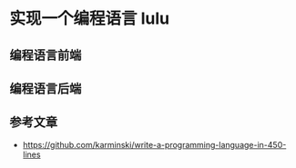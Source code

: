 # 实现一个编程语言 lulu
## 编程语言前端
## 编程语言后端
## 参考文章
- https://github.com/karminski/write-a-programming-language-in-450-lines